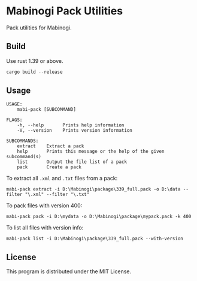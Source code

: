 # Mabinogi Pack Utilities

Pack utilities for Mabinogi.

## Build

Use rust 1.39 or above.

```rust
cargo build --release
```

## Usage

```
USAGE:
    mabi-pack [SUBCOMMAND]

FLAGS:
    -h, --help       Prints help information
    -V, --version    Prints version information

SUBCOMMANDS:
    extract    Extract a pack
    help       Prints this message or the help of the given subcommand(s)
    list       Output the file list of a pack
    pack       Create a pack
```

To extract all `.xml` and `.txt` files from a pack:

```
mabi-pack extract -i D:\Mabinogi\package\339_full.pack -o D:\data --filter "\.xml" --filter "\.txt"
```

To pack files with version 400:

```
mabi-pack pack -i D:\mydata -o D:\Mabinogi\package\mypack.pack -k 400
```

To list all files with version info:

```
mabi-pack list -i D:\Mabinogi\package\339_full.pack --with-version
```

## License

This program is distributed under the MIT License.